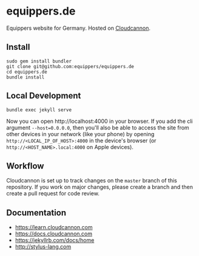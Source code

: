 # equippers.de

Equippers website for Germany. Hosted on [Cloudcannon](https://cloudcannon.com).

## Install

```
sudo gem install bundler
git clone git@github.com:equippers/equippers.de
cd equippers.de
bundle install
```

## Local Development

```
bundle exec jekyll serve
```

Now you can open http://localhost:4000 in your browser. If you add the cli argument `--host=0.0.0.0`, then you'll also be able to access the site from other devices in your network (like your phone) by opening `http://<LOCAL_IP_OF_HOST>:4000` in the device's browser (or `http://<HOST_NAME>.local:4000` on Apple devices).

## Workflow

Cloudcannon is set up to track changes on the `master` branch of this repository. If you work on major changes, please create a branch and then create a pull request for code review.

## Documentation

* https://learn.cloudcannon.com
* https://docs.cloudcannon.com
* https://jekyllrb.com/docs/home
* http://stylus-lang.com
